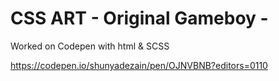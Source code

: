 # CSS ART - Original Gameboy -

Worked on Codepen with html & SCSS

https://codepen.io/shunyadezain/pen/OJNVBNB?editors=0110

